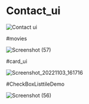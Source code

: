 # Contact_ui


![Contact ui](https://user-images.githubusercontent.com/19486593/198878912-c3ea0dd6-0957-4217-8334-7da5b91fc8c9.png)

#movies

![Screenshot (57)](https://user-images.githubusercontent.com/19486593/201029761-38acb9fb-ec5a-45f9-a07e-68bf95dc9a42.png)

#card_ui


![Screenshot_20221103_161716](https://user-images.githubusercontent.com/19486593/199702594-ed8a0d30-21d7-49f9-8fa8-aa27608cc27e.png)

#CheckBoxListtileDemo

![Screenshot (56)](https://user-images.githubusercontent.com/19486593/200836536-2a6fad7b-9219-4ab7-87aa-1ffa130f9b5f.png)
